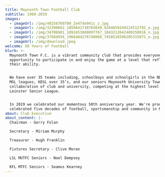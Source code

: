 ```yaml
---
title: Maynooth Town Football Club
subtitle: 1969-2019
images:
  - imageUrl: /img/40256769780_2e47de941c_z.jpg
  - imageUrl: /img/32390662_1859641730765649_9204859349124513792_o.jpg
  - imageUrl: /img/34706981_1891653880897767_1043212642409250816_n.jpg
  - imageUrl: /img/37604956_1966484276748060_7450526506205315072_o.jpg
  - imageUrl: /img/download.jpeg
welcome: 50 Years of Football
blurb: >-
  Maynooth Town F.C. is a vibrant community club that provides everyone with the
  opportunity to participate in and enjoy the game at a level that reflects
  their ability. 


  We have over 35 teams including, schoolboys and schoolgirls in the NDSL and
  MGL leagues, KDSL over 35’s, and our seniors Maynooth University Town - a
  collaboration of club and university, competing at the highest level in the
  Leinster Senior League.


  In 2019 we celebrated our momentous 50th anniversary year. We're proud to have
  celebrated five decades of football, sportsmanship and community in Maynooth.
about: Club Executive
about_content: |-
  Chairman - Gerry Folan

  Secretary - Miriam Murphy

  Treasurer - Hugh Franklin

  Fixtures Secretary - Clive Moran

  LSL MUTFC Seniors - Noel Dempsey

  KFL MTFC Seniors - Seamus Kearney
---
```


